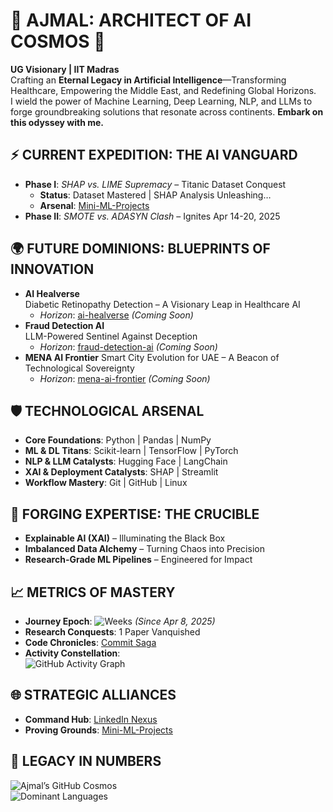 # 🌌 **AJMAL: ARCHITECT OF AI COSMOS** 🌠  
**UG Visionary | IIT Madras**  
Crafting an **Eternal Legacy in Artificial Intelligence**—Transforming Healthcare, Empowering the Middle East, and Redefining Global Horizons.  
I wield the power of Machine Learning, Deep Learning, NLP, and LLMs to forge groundbreaking solutions that resonate across continents. **Embark on this odyssey with me.**  

## ⚡️ **CURRENT EXPEDITION: THE AI VANGUARD**  
- **Phase I**: *SHAP vs. LIME Supremacy* – Titanic Dataset Conquest  
  - **Status**: Dataset Mastered | SHAP Analysis Unleashing…  
  - **Arsenal**: [Mini-ML-Projects](https://github.com/AjmalMIITM/Mini-ML-Projects)  
- **Phase II**: *SMOTE vs. ADASYN Clash* – Ignites Apr 14-20, 2025  

## 🌍 **FUTURE DOMINIONS: BLUEPRINTS OF INNOVATION**  
- **AI Healverse**  
  Diabetic Retinopathy Detection – A Visionary Leap in Healthcare AI  
  - *Horizon*: [ai-healverse](https://github.com/AjmalMIITM/ai-healverse) *(Coming Soon)*  
- **Fraud Detection AI**  
  LLM-Powered Sentinel Against Deception  
  - *Horizon*: [fraud-detection-ai](https://github.com/AjmalMIITM/fraud-detection-ai) *(Coming Soon)*  
- **MENA AI Frontier** 
  Smart City Evolution for UAE – A Beacon of Technological Sovereignty  
  - *Horizon*: [mena-ai-frontier](https://github.com/AjmalMIITM/mena-ai-frontier) *(Coming Soon)*  

## 🛡️ **TECHNOLOGICAL ARSENAL**  
- **Core Foundations**: Python | Pandas | NumPy  
- **ML & DL Titans**: Scikit-learn | TensorFlow | PyTorch  
- **NLP & LLM Catalysts**: Hugging Face | LangChain  
- **XAI & Deployment Catalysts**: SHAP | Streamlit  
- **Workflow Mastery**: Git | GitHub | Linux  

## 🌋 **FORGING EXPERTISE: THE CRUCIBLE**  
- **Explainable AI (XAI)** – Illuminating the Black Box  
- **Imbalanced Data Alchemy** – Turning Chaos into Precision  
- **Research-Grade ML Pipelines** – Engineered for Impact  

## 📈 **METRICS OF MASTERY**  
- **Journey Epoch**: ![Weeks](https://img.shields.io/badge/Weeks-1-00FFFF?style=for-the-badge&logo=clock) *(Since Apr 8, 2025)*  
- **Research Conquests**: 1 Paper Vanquished  
- **Code Chronicles**: [Commit Saga](https://github.com/AjmalMIITM)  
- **Activity Constellation**:  
  ![GitHub Activity Graph](https://github-readme-activity-graph.cyclic.app/graph?username=AjmalMIITM&theme=merko&hide_border=true)  

## 🌐 **STRATEGIC ALLIANCES**  
- **Command Hub**: [LinkedIn Nexus](https://www.linkedin.com/in/ajmal-m-282670284/)  
- **Proving Grounds**: [Mini-ML-Projects](https://github.com/AjmalMIITM/Mini-ML-Projects)  

## 🌟 **LEGACY IN NUMBERS**  
![Ajmal’s GitHub Cosmos](https://github-readme-stats.vercel.app/api?username=AjmalMIITM&show_icons=true&theme=midnight-purple&include_all_commits=true&count_private=true&hide_border=true)  
![Dominant Languages](https://github-readme-stats.vercel.app/api/top-langs/?username=AjmalMIITM&theme=midnight-purple&layout=compact&hide_border=true)  
